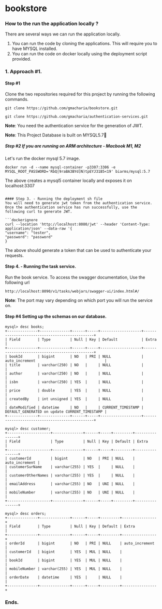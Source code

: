 # bookstore
### How to the run the application locally ?

There are several ways we can run the application locally.
1. You can run the code by cloning the applications. This will require you to have MYSQL installed.
2. You can run the code on docker locally using the deployment script provided.

### 1. Approach #1.

#### Step #1

Clone the two repositories required for this project by running the following commands.
````
git clone https://github.com/gmacharia/bookstore.git
````

```
git clone https://github.com/gmacharia/authentication-services.git
```
**Note**: You need the authentication service for the generation of JWT.

**Note**: This Project Database is built on MYSQL5.7🫣


##### Step #2 If you are running on ARM architecture - Macbook M1, M2

Let's run the docker mysql 5.7 image.

```code
docker run -d --name mysql-container -p3307:3306 -e MYSQL_ROOT_PASSWORD='RbQ|9raBA3BYd]N)tpEYJ31B5<19' biarms/mysql:5.7
```
The above creates a mysql5 container locally and exposes it on localhost:3307

```

#### Step 3. - Running the deployment sh file
You will need to generate jwt token from the authentication service.
Once the authentication service has run successfully, use the following curl to generate JWT.

```dockerignore
curl --location 'http://localhost:8080/jwt' --header 'Content-Type: application/json' --data-raw '{
"username": "tester",
"password": "password"
}
```
The above should generate a token that can be used to authenticate your requests.

#### Step 4. - Running the task service.
Run the book service. To access the swagger documentation, Use the following url

```
http://localhost:8090/v1/tasks/webjars/swagger-ui/index.html#/
```
**Note**: The port may vary depending on which port you will run the service on.

#### Step #4 Setting up the schemas on our database.

```
mysql> desc books;
+--------------+--------------+------+-----+-------------------+-----------------------------------------------+
| Field        | Type         | Null | Key | Default           | Extra                                         |
+--------------+--------------+------+-----+-------------------+-----------------------------------------------+
| bookId       | bigint       | NO   | PRI | NULL              | auto_increment                                |
| title        | varchar(250) | NO   |     | NULL              |                                               |
| author       | varchar(250) | NO   |     | NULL              |                                               |
| isbn         | varchar(250) | YES  |     | NULL              |                                               |
| price        | double       | YES  |     | NULL              |                                               |
| createdBy    | int unsigned | YES  |     | NULL              |                                               |
| dateModified | datetime     | NO   |     | CURRENT_TIMESTAMP | DEFAULT_GENERATED on update CURRENT_TIMESTAMP |
+--------------+--------------+------+-----+-------------------+-----------------------------------------------+

mysql> desc customer;
+--------------------+--------------+------+-----+---------+----------------+
| Field              | Type         | Null | Key | Default | Extra          |
+--------------------+--------------+------+-----+---------+----------------+
| customerId         | bigint       | NO   | PRI | NULL    | auto_increment |
| customerSurName    | varchar(255) | YES  |     | NULL    |                |
| customerOtherNames | varchar(255) | YES  |     | NULL    |                |
| emailAddress       | varchar(255) | NO   | UNI | NULL    |                |
| mobileNumber       | varchar(255) | NO   | UNI | NULL    |                |
+--------------------+--------------+------+-----+---------+----------------+

mysql> desc orders;
+--------------+--------------+------+-----+---------+----------------+
| Field        | Type         | Null | Key | Default | Extra          |
+--------------+--------------+------+-----+---------+----------------+
| orderId      | bigint       | NO   | PRI | NULL    | auto_increment |
| customerId   | bigint       | YES  | MUL | NULL    |                |
| bookId       | bigint       | YES  | MUL | NULL    |                |
| mobileNumber | varchar(255) | YES  | MUL | NULL    |                |
| orderDate    | datetime     | YES  |     | NULL    |                |
+--------------+--------------+------+-----+---------+----------------+
```
### Ends.
